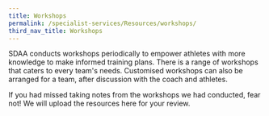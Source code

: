```yaml
---
title: Workshops
permalink: /specialist-services/Resources/workshops/
third_nav_title: Workshops
---
```

SDAA conducts workshops periodically to empower athletes with more knowledge to make informed training plans.  There is a range of workshops that caters to every team's needs. Customised workshops can also be arranged for a team, after discussion with the coach and athletes.   

If you had missed taking notes from the workshops we had conducted, fear not! We will upload the resources here for your review.